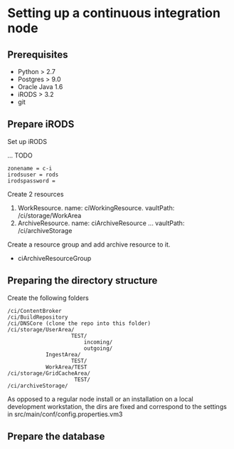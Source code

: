 # Setting up a continuous integration node

## Prerequisites

* Python > 2.7
* Postgres > 9.0
* Oracle Java 1.6
* iRODS > 3.2
* git

## Prepare iRODS

Set up iRODS

... TODO

    zonename = c-i
    irodsuser = rods
    irodspassword = 

Create 2 resources 

1. WorkResource. name: ciWorkingResource. vaultPath: /ci/storage/WorkArea
2. ArchiveResource. name: ciArchiveResource ... vaultPath: /ci/archiveStorage

Create a resource group and add archive resource to it.

* ciArchiveResourceGroup 

## Preparing the directory structure

Create the following folders

    /ci/ContentBroker
    /ci/BuildRepository
    /ci/DNSCore (clone the repo into this folder)
    /ci/storage/UserArea/
                        TEST/
                            incoming/
                            outgoing/
                IngestArea/
                        TEST/
                WorkArea/TEST
    /ci/storage/GridCacheArea/
                         TEST/
    /ci/archiveStorage/
                         
As opposed to a regular node install or an installation on a local development workstation,
the dirs are fixed and correspond to the settings in src/main/conf/config.properties.vm3

## Prepare the database





